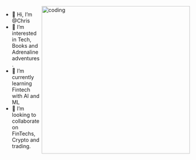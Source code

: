 <img align="right" alt="coding" width="400" src="https://camo.githubusercontent.com/cae12fddd9d6982901d82580bdf321d81fb299141098ca1c2d4891870827bf17/68747470733a2f2f6d69726f2e6d656469756d2e636f6d2f6d61782f313336302f302a37513379765349765f7430696f4a2d5a2e676966">

- 👋 Hi, I’m @Chris
- 👀 I’m interested in Tech, Books and Adrenaline adventures. 
- 🌱 I’m currently learning Fintech with AI and ML
- 💞️ I’m looking to collaborate on FinTechs, Crypto and trading.
